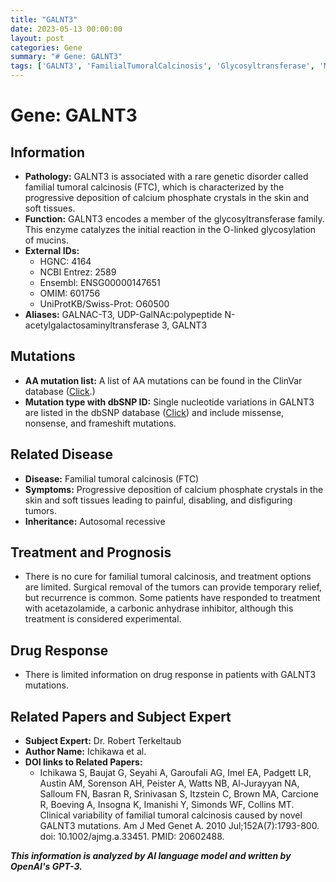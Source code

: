```yaml
---
title: "GALNT3"
date: 2023-05-13 00:00:00
layout: post
categories: Gene
summary: "# Gene: GALNT3"
tags: ['GALNT3', 'FamilialTumoralCalcinosis', 'Glycosyltransferase', 'Mutation', 'Treatment', 'Prognosis', 'DrugResponse', 'ClinicalVariability']
---
```


# Gene: GALNT3

## Information
- **Pathology:** GALNT3 is associated with a rare genetic disorder called familial tumoral calcinosis (FTC), which is characterized by the progressive deposition of calcium phosphate crystals in the skin and soft tissues.
- **Function:**  GALNT3 encodes a member of the glycosyltransferase family. This enzyme catalyzes the initial reaction in the O-linked glycosylation of mucins.
- **External IDs:**
    - HGNC: 4164
    - NCBI Entrez: 2589
    - Ensembl: ENSG00000147651
    - OMIM: 601756
    - UniProtKB/Swiss-Prot: O60500
- **Aliases:** GALNAC-T3, UDP-GalNAc:polypeptide N-acetylgalactosaminyltransferase 3, GALNT3

## Mutations
- **AA mutation list:** A list of AA mutations can be found in the ClinVar database ([Click](https://www.ncbi.nlm.nih.gov/clinvar/).)
- **Mutation type with dbSNP ID:** Single nucleotide variations in GALNT3 are listed in the dbSNP database ([Click](https://www.ncbi.nlm.nih.gov/snp/)) and include missense, nonsense, and frameshift mutations.

## Related Disease
- **Disease:** Familial tumoral calcinosis (FTC)
- **Symptoms:** Progressive deposition of calcium phosphate crystals in the skin and soft tissues leading to painful, disabling, and disfiguring tumors.
- **Inheritance:** Autosomal recessive

## Treatment and Prognosis
- There is no cure for familial tumoral calcinosis, and treatment options are limited. Surgical removal of the tumors can provide temporary relief, but recurrence is common. Some patients have responded to treatment with acetazolamide, a carbonic anhydrase inhibitor, although this treatment is considered experimental.

## Drug Response
- There is limited information on drug response in patients with GALNT3 mutations.

## Related Papers and Subject Expert
- **Subject Expert:** Dr. Robert Terkeltaub
- **Author Name:** Ichikawa et al.
- **DOI links to Related Papers:**
     - Ichikawa S, Baujat G, Seyahi A, Garoufali AG, Imel EA, Padgett LR, Austin AM, Sorenson AH, Peister A, Watts NB, Al-Jurayyan NA, Salloum FN, Basran R, Srinivasan S, Itzstein C, Brown MA, Carcione R, Boeving A, Insogna K, Imanishi Y, Simonds WF, Collins MT. Clinical variability of familial tumoral calcinosis caused by novel GALNT3 mutations. Am J Med Genet A. 2010 Jul;152A(7):1793-800. doi: 10.1002/ajmg.a.33451. PMID: 20602488.

**_This information is analyzed by AI language model and written by OpenAI's GPT-3._**
